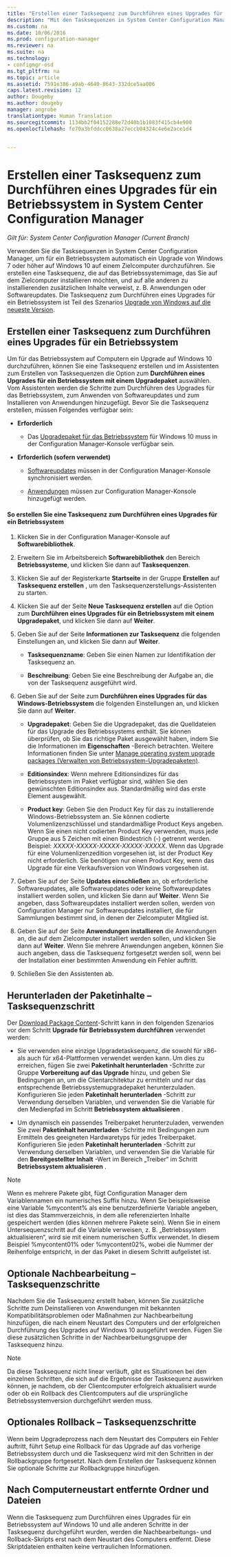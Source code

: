 ```yaml
---
title: "Erstellen einer Tasksequenz zum Durchführen eines Upgrades für ein Betriebssystem | Configuration Manager"
description: "Mit den Tasksequenzen in System Center Configuration Manager kann für ein Betriebssystem automatisch ein Upgrade von Windows 7 oder höher auf Windows 10 durchgeführt werden."
ms.custom: na
ms.date: 10/06/2016
ms.prod: configuration-manager
ms.reviewer: na
ms.suite: na
ms.technology:
- configmgr-osd
ms.tgt_pltfrm: na
ms.topic: article
ms.assetid: 7591e386-a9ab-4640-8643-332dce5aa006
caps.latest.revision: 12
author: Dougeby
ms.author: dougeby
manager: angrobe
translationtype: Human Translation
ms.sourcegitcommit: 1134bb2f04152288e72d40b1b1083f415cb4e900
ms.openlocfilehash: fe70a3bfddcc0638a27eccb04324c4e6e2ace1d4


---
```

# <a name="create-a-task-sequence-to-upgrade-an-operating-system-in-system-center-configuration-manager"></a>Erstellen einer Tasksequenz zum Durchführen eines Upgrades für ein Betriebssystem in System Center Configuration Manager

*Gilt für: System Center Configuration Manager (Current Branch)*

Verwenden Sie die Tasksequenzen in System Center Configuration Manager, um für ein Betriebssystem automatisch ein Upgrade von Windows 7 oder höher auf Windows 10 auf einem Zielcomputer durchzuführen. Sie erstellen eine Tasksequenz, die auf das Betriebssystemimage, das Sie auf dem Zielcomputer installieren möchten, und auf alle anderen zu installierenden zusätzlichen Inhalte verweist, z. B. Anwendungen oder Softwareupdates. Die Tasksequenz zum Durchführen eines Upgrades für ein Betriebssystem ist Teil des Szenarios [Upgrade von Windows auf die neueste Version](upgrade-windows-to-the-latest-version.md).  

##  <a name="a-namebkmkupgradeosa-create-a-task-sequence-to-upgrade-an-operating-system"></a><a name="BKMK_UpgradeOS"></a> Erstellen einer Tasksequenz zum Durchführen eines Upgrades für ein Betriebssystem  
 Um für das Betriebssystem auf Computern ein Upgrade auf Windows 10 durchzuführen, können Sie eine Tasksequenz erstellen und im Assistenten zum Erstellen von Tasksequenzen die Option zum **Durchführen eines Upgrades für ein Betriebssystem mit einem Upgradepaket** auswählen. Vom Assistenten werden die Schritte zum Durchführen des Upgrades für das Betriebssystem, zum Anwenden von Softwareupdates und zum Installieren von Anwendungen hinzugefügt. Bevor Sie die Tasksequenz erstellen, müssen Folgendes verfügbar sein:  

-   **Erforderlich**  

     - Das [Upgradepaket für das Betriebssystem](../get-started/manage-operating-system-upgrade-packages.md) für Windows 10 muss in der Configuration Manager-Konsole verfügbar sein.  

-   **Erforderlich (sofern verwendet)**  

    -   [Softwareupdates](../../sum/get-started/synchronize-software-updates.md) müssen in der Configuration Manager-Konsole synchronisiert werden.  

    -   [Anwendungen](../../apps/deploy-use/create-applications.md) müssen zur Configuration Manager-Konsole hinzugefügt werden.  

#### <a name="to-create-a-task-sequence-that-upgrades-an-operating-system"></a>So erstellen Sie eine Tasksequenz zum Durchführen eines Upgrades für ein Betriebssystem  

1.  Klicken Sie in der Configuration Manager-Konsole auf **Softwarebibliothek**.  

2.  Erweitern Sie im Arbeitsbereich **Softwarebibliothek** den Bereich **Betriebssysteme**, und klicken Sie dann auf **Tasksequenzen**.  

3.  Klicken Sie auf der Registerkarte **Startseite** in der Gruppe **Erstellen** auf **Tasksequenz erstellen** , um den Tasksequenzerstellungs-Assistenten zu starten.  

4.  Klicken Sie auf der Seite **Neue Tasksequenz erstellen** auf die Option zum **Durchführen eines Upgrades für ein Betriebssystem mit einem Upgradepaket**, und klicken Sie dann auf **Weiter**.  

5.  Geben Sie auf der Seite **Informationen zur Tasksequenz** die folgenden Einstellungen an, und klicken Sie dann auf **Weiter**.  

    -   **Tasksequenzname**: Geben Sie einen Namen zur Identifikation der Tasksequenz an.  

    -   **Beschreibung**: Geben Sie eine Beschreibung der Aufgabe an, die von der Tasksequenz ausgeführt wird.  

6.  Geben Sie auf der Seite zum **Durchführen eines Upgrades für das Windows-Betriebssystem** die folgenden Einstellungen an, und klicken Sie dann auf **Weiter**.  

    -   **Upgradepaket**: Geben Sie die Upgradepaket, das die Quelldateien für das Upgrade des Betriebssystems enthält. Sie können überprüfen, ob Sie das richtige Paket ausgewählt haben, indem Sie die Informationen im **Eigenschaften** -Bereich betrachten. Weitere Informationen finden Sie unter [Manage operating system upgrade packages (Verwalten von Betriebssystem-Upgradepaketen)](../get-started/manage-operating-system-upgrade-packages.md).  

    -   **Editionsindex**: Wenn mehrere Editionsindizes für das Betriebssystem im Paket verfügbar sind, wählen Sie den gewünschten Editionsindex aus. Standardmäßig wird das erste Element ausgewählt.  

    -   **Product key**: Geben Sie den Product Key für das zu installierende Windows-Betriebssystem an. Sie können codierte Volumenlizenzschlüssel und standardmäßige Product Keys angeben. Wenn Sie einen nicht codierten Product Key verwenden, muss jede Gruppe aus 5 Zeichen mit einen Bindestrich (-) getrennt werden. Beispiel: *XXXXX-XXXXX-XXXXX-XXXXX-XXXXX*. Wenn das Upgrade für eine Volumenlizenzedition vorgesehen ist, ist der Product Key nicht erforderlich. Sie benötigen nur einen Product Key, wenn das Upgrade für eine Verkaufsversion von Windows vorgesehen ist.  

7.  Geben Sie auf der Seite **Updates einschließen** an, ob erforderliche Softwareupdates, alle Softwareupdates oder keine Softwareupdates installiert werden sollen, und klicken Sie dann auf **Weiter**. Wenn Sie angeben, dass Softwareupdates installiert werden sollen, werden von Configuration Manager nur Softwareupdates installiert, die für Sammlungen bestimmt sind, in denen der Zielcomputer Mitglied ist.  

8.  Geben Sie auf der Seite **Anwendungen installieren** die Anwendungen an, die auf dem Zielcomputer installiert werden sollen, und klicken Sie dann auf **Weiter**. Wenn Sie mehrere Anwendungen angeben, können Sie auch angeben, dass die Tasksequenz fortgesetzt werden soll, wenn bei der Installation einer bestimmten Anwendung ein Fehler auftritt.  

9. Schließen Sie den Assistenten ab.  

## <a name="download-package-content-task-sequence-step"></a>Herunterladen der Paketinhalte – Tasksequenzschritt  
 Der [Download Package Content](../understand/task-sequence-steps.md#BKMK_DownloadPackageContent)-Schritt kann in den folgenden Szenarios vor dem Schritt **Upgrade für Betriebssystem durchführen** verwendet werden:  

-   Sie verwenden eine einzige Upgradetasksequenz, die sowohl für x86- als auch für x64-Plattformen verwendet werden kann. Um dies zu erreichen, fügen Sie zwei **Paketinhalt herunterladen** -Schritte zur Gruppe **Vorbereitung auf das Upgrade** hinzu, und geben Sie Bedingungen an, um die Clientarchitektur zu ermitteln und nur das entsprechende Betriebssystemupgradepaket herunterzuladen. Konfigurieren Sie jeden **Paketinhalt herunterladen** -Schritt zur Verwendung derselben Variablen, und verwenden Sie die Variable für den Medienpfad im Schritt **Betriebssystem aktualisieren** .  

-   Um dynamisch ein passendes Treiberpaket herunterzuladen, verwenden Sie zwei **Paketinhalt herunterladen** -Schritte mit Bedingungen zum Ermitteln des geeigneten Hardwaretyps für jedes Treiberpaket. Konfigurieren Sie jeden **Paketinhalt herunterladen** -Schritt zur Verwendung derselben Variablen, und verwenden Sie die Variable für den **Bereitgestellter Inhalt** -Wert im Bereich „Treiber“ im Schritt **Betriebssystem aktualisieren** .  

   > [!NOTE]
   > Wenn es mehrere Pakete gibt, fügt Configuration Manager dem Variablennamen ein numerisches Suffix hinzu. Wenn Sie beispielsweise eine Variable %mycontent% als eine benutzerdefinierte Variable angeben, ist dies das Stammverzeichnis, in dem alle referenzierten Inhalte gespeichert werden (dies können mehrere Pakete sein). Wenn Sie in einem Untersequenzschritt auf die Variable verweisen, z. B. „Betriebssystem aktualisieren“, wird sie mit einem numerischen Suffix verwendet. In diesem Beispiel %mycontent01% oder %mycontent02%, wobei die Nummer der Reihenfolge entspricht, in der das Paket in diesem Schritt aufgelistet ist.

## <a name="optional-post-processing-task-sequence-steps"></a>Optionale Nachbearbeitung – Tasksequenzschritte  
 Nachdem Sie die Tasksequenz erstellt haben, können Sie zusätzliche Schritte zum Deinstallieren von Anwendungen mit bekannten Kompatibilitätsproblemen oder Maßnahmen zur Nachbearbeitung hinzufügen, die nach einem Neustart des Computers und der erfolgreichen Durchführung des Upgrades auf Windows 10 ausgeführt werden. Fügen Sie diese zusätzlichen Schritte in der Nachbearbeitungsgruppe der Tasksequenz hinzu.  

> [!NOTE]  
>  Da diese Tasksequenz nicht linear verläuft, gibt es Situationen bei den einzelnen Schritten, die sich auf die Ergebnisse der Tasksequenz auswirken können, je nachdem, ob der Clientcomputer erfolgreich aktualisiert wurde oder ob ein Rollback des Clientcomputers auf die ursprüngliche Betriebssystemversion durchgeführt werden muss.  

## <a name="optional-rollback-task-sequence-steps"></a>Optionales Rollback – Tasksequenzschritte  
 Wenn beim Upgradeprozess nach dem Neustart des Computers ein Fehler auftritt, führt Setup eine Rollback für das Upgrade auf das vorherige Betriebssystem durch und die Tasksequenz wird mit den Schritten in der Rollbackgruppe fortgesetzt. Nach dem Erstellen der Tasksequenz können Sie optionale Schritte zur Rollbackgruppe hinzufügen.  

## <a name="folder-and-files-removed-after-computer-restart"></a>Nach Computerneustart entfernte Ordner und Dateien  
 Wenn die Tasksequenz zum Durchführen eines Upgrades für ein Betriebssystem auf Windows 10 und alle anderen Schritte in der Tasksequenz durchgeführt wurden, werden die Nachbearbeitungs- und Rollback-Skripts erst nach dem Neustart des Computers entfernt.  Diese Skriptdateien enthalten keine vertraulichen Informationen.  



<!--HONumber=Nov16_HO1-->


